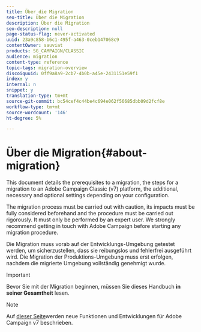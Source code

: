 ```yaml
---
title: Über die Migration
seo-title: Über die Migration
description: Über die Migration
seo-description: null
page-status-flag: never-activated
uuid: 23a9c858-b6c1-495f-a463-0ceb147068c9
contentOwner: sauviat
products: SG_CAMPAIGN/CLASSIC
audience: migration
content-type: reference
topic-tags: migration-overview
discoiquuid: 0ff9a8a9-2cb7-4b0b-a45e-2431151e59f1
index: y
internal: n
snippet: y
translation-type: tm+mt
source-git-commit: bc54cef4c44be4c694e062f56685dbb09d2fcf8e
workflow-type: tm+mt
source-wordcount: '146'
ht-degree: 5%

---
```



# Über die Migration{#about-migration}

This document details the prerequisites to a migration, the steps for a migration to an Adobe Campaign Classic (v7) platform, the additional, necessary and optional settings depending on your configuration.

The migration process must be carried out with caution, its impacts must be fully considered beforehand and the procedure must be carried out rigorously. It must only be performed by an expert user. We strongly recommend getting in touch with Adobe Campaign before starting any migration procedure.

Die Migration muss vorab auf der Entwicklungs-Umgebung getestet werden, um sicherzustellen, dass sie reibungslos und fehlerfrei ausgeführt wird. Die Migration der Produktions-Umgebung muss erst erfolgen, nachdem die migrierte Umgebung vollständig genehmigt wurde.

>[!IMPORTANT]
>
>Bevor Sie mit der Migration beginnen, müssen Sie dieses Handbuch **in seiner Gesamtheit** lesen.

>[!NOTE]
>
>Auf [dieser Seite](../../rn/using/latest-release.md)werden neue Funktionen und Entwicklungen für Adobe Campaign v7 beschrieben.
